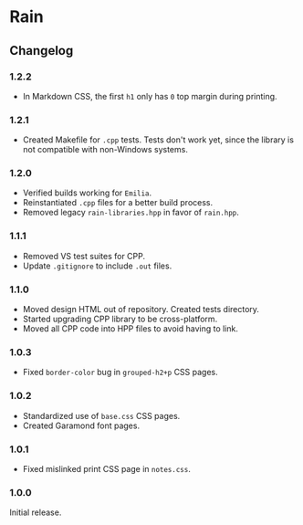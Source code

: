 <link rel="stylesheet" type="text/css" href="css/notes.css">

# Rain

## Changelog

### 1.2.2

* In Markdown CSS, the first `h1` only has `0` top margin during printing.

### 1.2.1

* Created Makefile for `.cpp` tests. Tests don't work yet, since the library is not compatible with non-Windows systems.

### 1.2.0

* Verified builds working for `Emilia`.
* Reinstantiated `.cpp` files for a better build process.
* Removed legacy `rain-libraries.hpp` in favor of `rain.hpp`.

### 1.1.1

* Removed VS test suites for CPP.
* Update `.gitignore` to include `.out` files.

### 1.1.0

* Moved design HTML out of repository. Created tests directory.
* Started upgrading CPP library to be cross-platform.
* Moved all CPP code into HPP files to avoid having to link.

### 1.0.3

* Fixed `border-color` bug in `grouped-h2+p` CSS pages.

### 1.0.2

* Standardized use of `base.css` CSS pages.
* Created Garamond font pages.

### 1.0.1

* Fixed mislinked print CSS page in `notes.css`.

### 1.0.0

Initial release.
